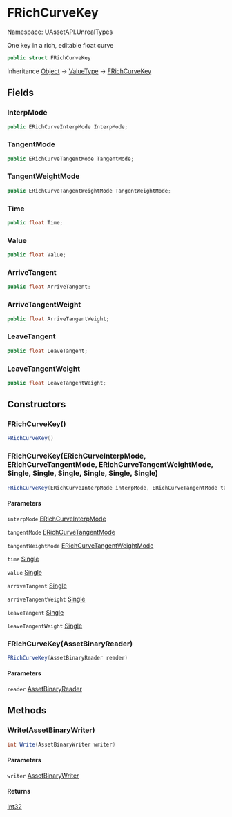 # FRichCurveKey

Namespace: UAssetAPI.UnrealTypes

One key in a rich, editable float curve

```csharp
public struct FRichCurveKey
```

Inheritance [Object](https://docs.microsoft.com/en-us/dotnet/api/system.object) → [ValueType](https://docs.microsoft.com/en-us/dotnet/api/system.valuetype) → [FRichCurveKey](./uassetapi.unrealtypes.frichcurvekey.md)

## Fields

### **InterpMode**

```csharp
public ERichCurveInterpMode InterpMode;
```

### **TangentMode**

```csharp
public ERichCurveTangentMode TangentMode;
```

### **TangentWeightMode**

```csharp
public ERichCurveTangentWeightMode TangentWeightMode;
```

### **Time**

```csharp
public float Time;
```

### **Value**

```csharp
public float Value;
```

### **ArriveTangent**

```csharp
public float ArriveTangent;
```

### **ArriveTangentWeight**

```csharp
public float ArriveTangentWeight;
```

### **LeaveTangent**

```csharp
public float LeaveTangent;
```

### **LeaveTangentWeight**

```csharp
public float LeaveTangentWeight;
```

## Constructors

### **FRichCurveKey()**

```csharp
FRichCurveKey()
```

### **FRichCurveKey(ERichCurveInterpMode, ERichCurveTangentMode, ERichCurveTangentWeightMode, Single, Single, Single, Single, Single, Single)**

```csharp
FRichCurveKey(ERichCurveInterpMode interpMode, ERichCurveTangentMode tangentMode, ERichCurveTangentWeightMode tangentWeightMode, float time, float value, float arriveTangent, float arriveTangentWeight, float leaveTangent, float leaveTangentWeight)
```

#### Parameters

`interpMode` [ERichCurveInterpMode](./uassetapi.unrealtypes.engineenums.erichcurveinterpmode.md)<br>

`tangentMode` [ERichCurveTangentMode](./uassetapi.unrealtypes.engineenums.erichcurvetangentmode.md)<br>

`tangentWeightMode` [ERichCurveTangentWeightMode](./uassetapi.unrealtypes.engineenums.erichcurvetangentweightmode.md)<br>

`time` [Single](https://docs.microsoft.com/en-us/dotnet/api/system.single)<br>

`value` [Single](https://docs.microsoft.com/en-us/dotnet/api/system.single)<br>

`arriveTangent` [Single](https://docs.microsoft.com/en-us/dotnet/api/system.single)<br>

`arriveTangentWeight` [Single](https://docs.microsoft.com/en-us/dotnet/api/system.single)<br>

`leaveTangent` [Single](https://docs.microsoft.com/en-us/dotnet/api/system.single)<br>

`leaveTangentWeight` [Single](https://docs.microsoft.com/en-us/dotnet/api/system.single)<br>

### **FRichCurveKey(AssetBinaryReader)**

```csharp
FRichCurveKey(AssetBinaryReader reader)
```

#### Parameters

`reader` [AssetBinaryReader](./uassetapi.assetbinaryreader.md)<br>

## Methods

### **Write(AssetBinaryWriter)**

```csharp
int Write(AssetBinaryWriter writer)
```

#### Parameters

`writer` [AssetBinaryWriter](./uassetapi.assetbinarywriter.md)<br>

#### Returns

[Int32](https://docs.microsoft.com/en-us/dotnet/api/system.int32)<br>
